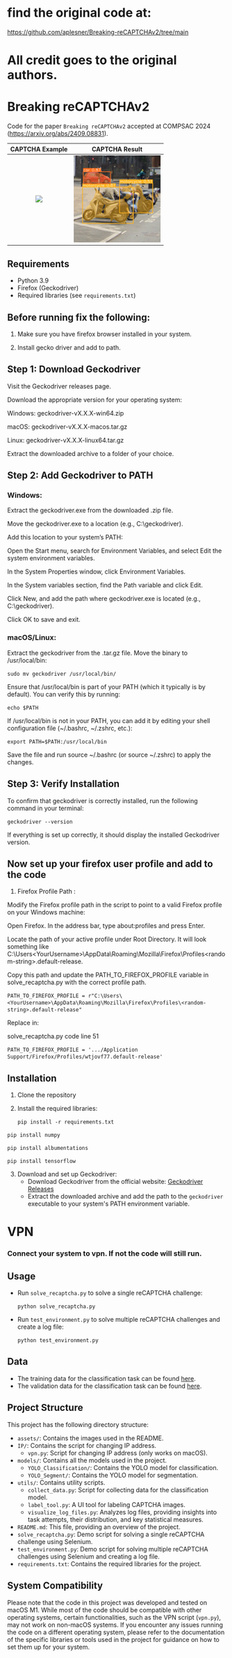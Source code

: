 # find the original code at: 
https://github.com/aplesner/Breaking-reCAPTCHAv2/tree/main

# All credit goes to the original authors.

# Breaking reCAPTCHAv2
Code for the paper `Breaking reCAPTCHAv2` accepted at COMPSAC 2024 (https://arxiv.org/abs/2409.08831).


| CAPTCHA Example | CAPTCHA Result |
|:---:|:---:|
| <img src="assets/type2_example.gif" width="200" /> | <img src="assets/type2_example_result.png" width="200" /> |

## Requirements
- Python 3.9
- Firefox (Geckodriver)
- Required libraries (see `requirements.txt`)


## Before running fix the following: 
1. Make sure you have firefox browser installed in your system. 

2. Install gecko driver and add to path.

## Step 1: Download Geckodriver
Visit the Geckodriver releases page.

Download the appropriate version for your operating system:

Windows: geckodriver-vX.X.X-win64.zip

macOS: geckodriver-vX.X.X-macos.tar.gz

Linux: geckodriver-vX.X.X-linux64.tar.gz

Extract the downloaded archive to a folder of your choice.

## Step 2: Add Geckodriver to PATH
### Windows:
Extract the geckodriver.exe from the downloaded .zip file.

Move the geckodriver.exe to a location (e.g., C:\geckodriver\).

Add this location to your system’s PATH:

Open the Start menu, search for Environment Variables, and select Edit the system environment variables.

In the System Properties window, click Environment Variables.

In the System variables section, find the Path variable and click Edit.

Click New, and add the path where geckodriver.exe is located (e.g., C:\geckodriver\).

Click OK to save and exit.

### macOS/Linux:
Extract the geckodriver from the .tar.gz file.
Move the binary to /usr/local/bin:

```
sudo mv geckodriver /usr/local/bin/
```
Ensure that /usr/local/bin is part of your PATH (which it typically is by default). You can verify this by running:
```
echo $PATH
```
If /usr/local/bin is not in your PATH, you can add it by editing your shell configuration file (~/.bashrc, ~/.zshrc, etc.):
```
export PATH=$PATH:/usr/local/bin
```
Save the file and run source ~/.bashrc (or source ~/.zshrc) to apply the changes.

## Step 3: Verify Installation
To confirm that geckodriver is correctly installed, run the following command in your terminal:
```
geckodriver --version
```
If everything is set up correctly, it should display the installed Geckodriver version.


## Now set up your firefox user profile and add to the code 

1. Firefox Profile Path :

Modify the Firefox profile path in the script to point to a valid Firefox profile on your Windows machine:

Open Firefox.
In the address bar, type about:profiles and press Enter.

Locate the path of your active profile under Root Directory. It will look something like 
C:\Users\<YourUsername>\AppData\Roaming\Mozilla\Firefox\Profiles\<random-string>.default-release.

Copy this path and update the PATH_TO_FIREFOX_PROFILE variable in solve_recaptcha.py with the correct profile path.

```
PATH_TO_FIREFOX_PROFILE = r"C:\Users\<YourUsername>\AppData\Roaming\Mozilla\Firefox\Profiles\<random-string>.default-release"
```
Replace in: 

solve_recaptcha.py code line 51
```
PATH_TO_FIREFOX_PROFILE = '.../Application Support/Firefox/Profiles/wtjovf77.default-release'
```
## Installation
1. Clone the repository

2. Install the required libraries:
   ```
   pip install -r requirements.txt
   ```
  ```
  pip install numpy
  ```
  ```
  pip install albumentations
  ```
  ```
  pip install tensorflow
  ```
  
3. Download and set up Geckodriver:
   - Download Geckodriver from the official website: [Geckodriver Releases](https://github.com/mozilla/geckodriver/releases)
   - Extract the downloaded archive and add the path to the `geckodriver` executable to your system's PATH environment variable.

# VPN 
### Connect your system to vpn. If not the code will still run. 


## Usage
- Run `solve_recaptcha.py` to solve a single reCAPTCHA challenge:
  ```
  python solve_recaptcha.py
  ```

- Run `test_environment.py` to solve multiple reCAPTCHA challenges and create a log file:
  ```
  python test_environment.py
  ```

## Data
- The training data for the classification task can be found [here](https://drive.google.com/drive/folders/19kET6PFXHaHZqzr9DU_ZsgX-n13Ef4sj?usp=sharing).
- The validation data for the classification task can be found [here](https://drive.google.com/drive/folders/19kG2NQls2iH1sUq0js0MOArBiJiOmVGM?usp=sharing).

## Project Structure
This project has the following directory structure:

- `assets/`: Contains the images used in the README.
- `IP/`: Contains the script for changing IP address.
  - `vpn.py`: Script for changing IP address (only works on macOS).
- `models/`: Contains all the models used in the project.
  - `YOLO_Classification/`: Contains the YOLO model for classification.
  - `YOLO_Segment/`: Contains the YOLO model for segmentation.
- `utils/`: Contains utility scripts.
  - `collect_data.py`: Script for collecting data for the classification model.
  - `label_tool.py`: A UI tool for labeling CAPTCHA images.
  - `visualize_log_files.py`: Analyzes log files, providing insights into task attempts, their distribution, and key statistical measures.
- `README.md`: This file, providing an overview of the project.
- `solve_recaptcha.py`: Demo script for solving a single reCAPTCHA challenge using Selenium.
- `test_environment.py`: Demo script for solving multiple reCAPTCHA challenges using Selenium and creating a log file.
- `requirements.txt`: Contains the required libraries for the project.

## System Compatibility
Please note that the code in this project was developed and tested on macOS M1. While most of the code should be compatible with other operating systems, certain functionalities, such as the VPN script (`vpn.py`), may not work on non-macOS systems. If you encounter any issues running the code on a different operating system, please refer to the documentation of the specific libraries or tools used in the project for guidance on how to set them up for your system.

